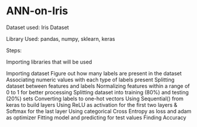 # ANN-on-Iris
Dataset used: Iris Dataset

Library Used: pandas, numpy, sklearn, keras

Steps:

Importing libraries that will be used

Importing dataset
Figure out how many labels are present in the dataset
Associating numeric values with each type of labels present
Splitting dataset between features and labels
Normalizing features within a range of 0 to 1 for better processing
Splitting dataset into training (80%) and testing (20%) sets
Converting labels to one-hot vectors
Using Sequential() from keras to build layers
Using ReLU as activation for the first two layers & Softmax for the last layer
Using categorical Cross Entropy as loss and adam as optimizer
Fitting model and predicting for test values
Finding Accuracy
